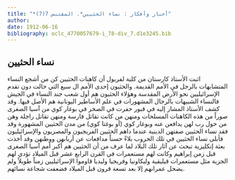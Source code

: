 ```yaml
---
title: "*أخبار وأفكار : نساء الحثيين*. المقتبس 7(7)"
author: 
date: 1912-06-16
bibliography: oclc_4770057679-i_78-div_7.d1e3245.bib
---
```




##  نساء الحثيين 


 اثبت الأستاذ كارستان من كلية لفربول أن كاهنات الحثيين كن من أشجع النساء المتشابهات بالرجل في الأمم القديمة. والحثيون  إحدى  الأمم ال  سبع  التي حالت دون تقدم الإسرائيليين نحو الأرض المقدسة وهؤلاء الحثيون هم أول شعب جند النساء في الجيش   فالنساء الشبيهات بالرجال المشهورات في علم الأساطير اليونانية هم الأصل فيها. وقد كشف الأستاذ المشار إليه في قبور حفرت في الصخر في بوغار كوي من آسيا الصغرى صوراً من هذه الكاهنات المسلحات ومنهن من كانت تقاتل فارسة ومنهن تقاتل راجلة وهن من حول رب لهن يدافعن عنه وبوغار كوي (أو بوغتا كوي) من مدن الحثيين المشهورة وقد فقد نساء الحثيين صفتهن الدينية عندما داهم الحثيين الفريجيون والمصريون والإسرائيليون فأبلى نساء الحثيين في تلك الحروب بلاءً حسناً مدافعات عن أربابهن ووطنهن وقد أخذت بعثة إنكليزية تبحث عن آثار تلك البلاد لما عرف من أن الحثيين هم أكبر أمم آسيا الصغرى قبل زمن إبراهيم وكانت لهم مستعمرات في القرن الرابع  عشر  قبل الميلاد تؤدي لهم الجزية مثل مستعمرات قيليقية وليكاونيا وفريجيا وليديا قاوموا الإسرائيليين زمناً طويلاً ولم يضحل عمرانهم إلا بعد  تسعة  قرون قبل الميلاد فضعفت شجاعة نسائهم. 
